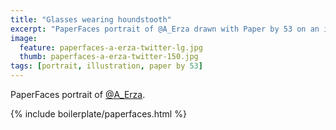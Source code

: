 ```yaml
---
title: "Glasses wearing houndstooth"
excerpt: "PaperFaces portrait of @A_Erza drawn with Paper by 53 on an iPad."
image: 
  feature: paperfaces-a-erza-twitter-lg.jpg
  thumb: paperfaces-a-erza-twitter-150.jpg
tags: [portrait, illustration, paper by 53]
---
```


PaperFaces portrait of [@A_Erza](http://twitter.com/A_Erza).

{% include boilerplate/paperfaces.html %}
